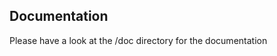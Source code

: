 



Documentation
-------------------
Please have a look at the /doc directory for the documentation

	




